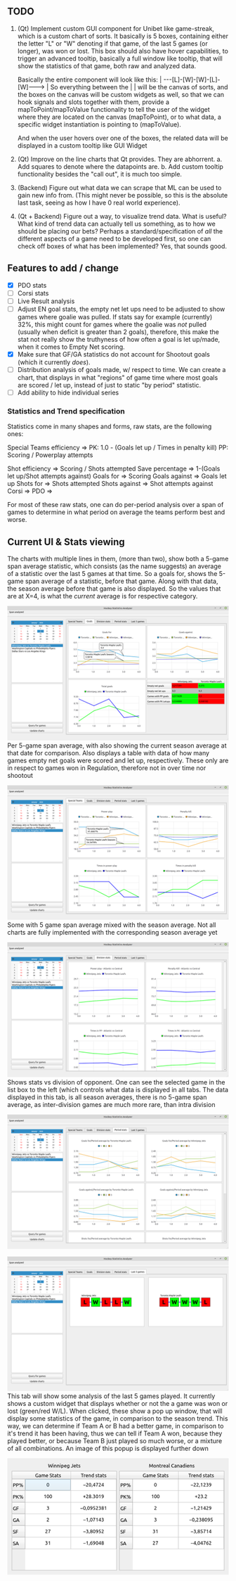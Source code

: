 ## TODO

1.	(Qt) Implement custom GUI component for Unibet like game-streak, which is a custom chart of sorts. It basically is 5 boxes, 
	containing either the letter "L" or "W" denoting if that game, of the last 5 games (or longer), was won or lost. 
	This box should also have hover capabilities, to trigger an advanced tooltip, basically a full window like tooltip, that 
	will show the statistics of that game, both raw and analyzed data.

	Basically the entire component will look like this:	| ---[L]-[W]-[W]-[L]-[W]---> |
	So everything between the | | will be the canvas of sorts, and the boxes on the canvas will be custom widgets as well,
	so that we can hook signals and slots together with them, provide a mapToPoint/mapToValue functionality to tell the user
	of the widget where they are located on the canvas (mapToPoint), or to what data, a specific widget instantiation 
	is pointing to (mapToValue).

	And when the user hovers over one of the boxes, the related data will be displayed in a custom tooltip like GUI Widget
2. (Qt) Improve on the line charts that Qt provides. They are abhorrent.
	a. Add squares to denote where the datapoints are.
	b. Add custom tooltip functionality besides the "call out", it is much too simple.
3. (Backend) Figure out what data we can scrape that ML can be used to gain new info from. (This might never be possible, so this 
	is the absolute last task, seeing as how I have 0 real world experience).
4. (Qt + Backend) Figure out a way, to visualize trend data. What is useful? What kind of trend data can actually tell us something,
	as to how we should be placing our bets? Perhaps a standard/specification of _all_ the different aspects of a game need
	to be developed first, so one can check off boxes of what has been implemented? Yes, that sounds good.


## Features to add / change

- [x] PDO stats
- [ ] Corsi stats
- [ ] Live Result analysis
- [ ] Adjust EN goal stats, the empty net let ups need to be adjusted to show games where goalie was pulled. If stats say for example 
	  (currently) 32%, this might count for games where the goalie was *not* pulled (usually when deficit is greater than 2 goals), therefore, this
      make the stat not really show the truthyness of how often a goal is let up/made, when it comes to Empty Net scoring.
- [x] Make sure that GF/GA statistics do not account for Shootout goals (which it currently *does*).
- [ ] Distribution analysis of goals made, w/ respect to time. We can create a chart, that displays in what "regions" of game time where most goals are scored / let up, instead of just to static "by period" statistic.
- [ ] Add ability to hide individual series

### Statistics and Trend specification

Statistics come in many shapes and forms, raw stats, are the following ones:

Special Teams efficiency => 
	PK: 1.0 - (Goals let up / Times in penalty kill)
	PP: Scoring / Powerplay attempts

Shot efficiency		=> Scoring / Shots attempted
Save percentage		=> 1-(Goals let up/Shot attempts against)
Goals for		=> Scoring
Goals against		=> Goals let up
Shots for		=> Shots attempted
Shots against		=> Shot attempts against
Corsi			=>
PDO			=>

For most of these raw stats, one can do per-period analysis over a span of games to determine
in what period on average the teams perform best and worse.

## Current UI & Stats viewing
The charts with multiple lines in them, (more than two), show both a 5-game span average statistic, which consists (as the name suggests)
an average of a statistic over the last 5 games at that time. So a goals for, shows the 5-game span average of a statistic, before that game. 
Along with that data, the season average before that game is also displayed. So the values that are at X=4, is what the *current* average is
for respective category.

![Tab displaying goals for/against/total etc](./imgs/tab-goals.png)
Per 5-game span average, with also showing the current season average at that date for comparison. Also displays a
table with data of how many games empty net goals were scored and let up, respectively. These only are in respect to games won in Regulation, 
therefore not in over time nor shootout

![Special team statistics.](./imgs/tab-specialteams.png)
Some with 5 game span average mixed with the season average. Not all charts are fully implemented with the corresponding season average yet

![Division stats.](./imgs/tab-divisionstats.png)
Shows stats vs division of opponent. One can see the selected game in the list box to the left (which controls what data is displayed in all tabs.
The data displayed in this tab, is all season averages, there is no 5-game span average, as inter-division games are much more rare, than intra division

![Period stats. These charts displays period averages, over a 5-game span average, over the last 5 games.](./imgs/tab-periodstats.png)

![Last 5 games.](./imgs/tab-last5games.png)
This tab will show some analysis of the last 5 games played. It currently shows a custom widget that displays whether or not
the a game was won or lost (green/red W/L). When clicked, these show a pop up window, that will display some statistics of the game, in comparison to the 
season trend. This way, we can determine if Team A or B had a better game, in comparison to it's trend it has been having, thus we can tell if Team A won,
because they played better, or because Team B just played so much worse, or a mixture of all combinations. An image of this popup is displayed further down

![Last 5 game pop up](./imgs/last5games-gamepopup.png)
